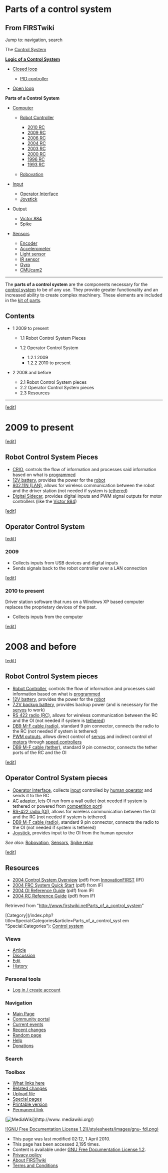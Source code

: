 # Parts of a control system

## From FIRSTwiki

Jump to: navigation, search

The [Control System](control-system)

**[Logic of a Control System](Logic_of_a_control_system "Logic of a control system")**

- [Closed loop](closed-loop)

  - [PID controller](PID_controller "PID controller")

- [Open loop](open-loop)

****Parts of a Control System****

- [Computer](Computer "Computer")

  - [Robot Controller](robot-controller)

    - [2010 RC](Robot_Controller_%282010%29 "Robot Controller \(2010\)")
    - [2009 RC](Robot_Controller_%282009%29 "Robot Controller \(2009\)")
    - [2006 RC](Robot_Controller_%282006%29 "Robot Controller \(2006\)")
    - [2004 RC](Robot_Controller_%282004%29 "Robot Controller \(2004\)")
    - [2003 RC](Robot_Controller_%282003%29 "Robot Controller \(2003\)")
    - [2000 RC](Robot_Controller_%282000%29 "Robot Controller \(2000\)")
    - [1996 RC](/index.php?title=Robot_Controller_%281996%29&action=edit "Robot Controller \(1996\)")
    - [1993 RC](/index.php?title=Robot_Controller_%281993%29&action=edit "Robot Controller \(1993\)")

  - [Robovation](robovation)

- [Input](input)

  - [Operator Interface](operator-interface)
  - [Joystick](joystick)

- [Output](output)

  - [Victor 884](victor-884)
  - [Spike](spike-relay)

- [Sensors](sensor)

  - [Encoder](encoder)
  - [Accelerometer](accelerometer)
  - [Light sensor](/index.php?title=Light_sensor&action=edit "Light sensor")
  - [IR sensor](tsop34840)
  - [Gyro](gyro)
  - [CMUcam2](CMUcam2 "CMUcam2")

--------------------------------------------------------------------------------

The **parts of a control system** are the components necessary for the [control system](control-system) to be of any use. They provide greater functionality and an increased ability to create complex machinery. These elements are included in the [kit of parts](kit-of-parts).

## Contents

- 1 2009 to present

  - 1.1 Robot Control System Pieces
  - 1.2 Operator Control System

    - 1.2.1 2009
    - 1.2.2 2010 to present

- 2 2008 and before

  - 2.1 Robot Control System pieces
  - 2.2 Operator Control System pieces
  - 2.3 Resources

--------------------------------------------------------------------------------

[[edit](/index.php?title=Parts_of_a_control_system&action=edit&section=1 "Edit
section: 2009 to present")]

# 2009 to present

[[edit](/index.php?title=Parts_of_a_control_system&action=edit&section=2 "Edit
section: Robot Control System Pieces")]

## Robot Control System Pieces

- [CRIO](robot-controller), controls the flow of information and processes said information based on what is [programmed](programming)
- [12V battery](12V_battery "12V battery"), provides the power for the [robot](robot)
- [802.11N (LAN)](/index.php?title=802.11N_%28LAN%29&action=edit "802.11N \(LAN\)"), allows for wireless communication between the robot and the driver station (not needed if system is [tethered](Tether "Tether"))
- [Digital Sidecar](/index.php?title=Digital_Sidecar&action=edit "Digital Sidecar"), provides digital inputs and PWM signal outputs for motor controllers (like the [Victor 884](victor-884))

[[edit](/index.php?title=Parts_of_a_control_system&action=edit&section=3 "Edit
section: Operator Control System")]

## Operator Control System

[[edit](/index.php?title=Parts_of_a_control_system&action=edit&section=4 "Edit
section: 2009")]

### 2009

- Collects inputs from USB devices and digital inputs
- Sends signals back to the robot controller over a LAN connection

[[edit](/index.php?title=Parts_of_a_control_system&action=edit&section=5 "Edit
section: 2010 to present")]

### 2010 to present

Driver station software that runs on a Windows XP based computer replaces the proprietary devices of the past.

- Collects inputs from the computer

[[edit](/index.php?title=Parts_of_a_control_system&action=edit&section=6 "Edit
section: 2008 and before")]

# 2008 and before

[[edit](/index.php?title=Parts_of_a_control_system&action=edit&section=7 "Edit
section: Robot Control System pieces")]

## Robot Control System pieces

- [Robot Controller](robot-controller), controls the flow of information and processes said information based on what is [programmed](programming)
- [12V battery](12V_battery "12V battery"), provides the power for the [robot](robot)
- [7.2V backup battery](7.2V_backup_battery "7.2V backup battery"), provides backup power (and is necessary for the [servos](/index.php?title=Servos&action=edit "Servos") to work)
- [RS 422 radio (RC)](/index.php?title=RS_422_radio_%28RC%29&action=edit "RS 422 radio \(RC\)"), allows for wireless communication between the RC and the OI (not needed if system is [tethered](Tether "Tether"))
- [DB9 M-F cable (radio)](/index.php?title=DB9_M-F_cable_%28radio%29&action=edit "DB9 M-F cable \(radio\)"), standard 9 pin connector, connects the radio to the RC (not needed if system is tethered)
- [PWM outputs](/index.php?title=PWM_outputs&action=edit "PWM outputs"), allows direct control of [servos](/index.php?title=Servos&action=edit "Servos") and indirect control of [motors](motors) through [speed controllers](victor-884)
- [DB9 M-F cable (tether)](/index.php?title=DB9_M-F_cable_%28tether%29&action=edit "DB9 M-F cable \(tether\)"), standard 9 pin connector, connects the tether ports of the RC and the OI

[[edit](/index.php?title=Parts_of_a_control_system&action=edit&section=8 "Edit
section: Operator Control System pieces")]

## Operator Control System pieces

- [Operator Interface](operator-interface), collects [input](input) controlled by [human operator](/index.php?title=Human_operator&action=edit "Human operator") and sends it to the RC
- [AC adapter](/index.php?title=AC_adapter&action=edit "AC adapter"), lets OI run from a wall outlet (not needed if system is tethered or powered from [competition port](Competition_port "Competition port"))
- [RS-422 radio (OI)](/index.php?title=RS-422_radio_%28OI%29&action=edit "RS-422 radio \(OI\)"), allows for wireless communication between the OI and the RC (not needed if system is tethered)
- [DB9 M-F cable (radio)](/index.php?title=DB9_M-F_cable_%28radio%29&action=edit "DB9 M-F cable \(radio\)"), standard 9 pin connector, connects the radio to the OI (not needed if system is tethered)
- [Joystick](joystick), provides <analog> input to the OI from the human operator

_See also:_ [Robovation](robovation), [Sensors](sensor), [Spike relay](Spike_relay "Spike relay")

[[edit](/index.php?title=Parts_of_a_control_system&action=edit&section=9 "Edit
section: Resources")]

## Resources

- [2004 Control System Overview](http://innovationfirst.com/FIRSTRobotics/pdfs/Control_System_Overview_2004-01-07.pdf "http://innovationfirst.com/FIRSTRobotics/pdfs/Control_System_Overview_2004-01-07.pdf") (pdf) from [InnovationFIRST](InnovationFIRST "InnovationFIRST") (IFI)
- [2004 FRC System Quick Start](http://innovationfirst.com/FIRSTRobotics/pdfs/FRC_System_Quick_Start_2004-1-14.pdf "http://innovationfirst.com/FIRSTRobotics/pdfs/FRC_System_Quick_Start_2004-1-14.pdf") (pdf) from IFI
- [2004 OI Reference Guide](http://innovationfirst.com/FIRSTRobotics/pdfs/FR-2004-OI_Ref_Guide_2004-2-17.pdf "http://innovationfirst.com/FIRSTRobotics/pdfs/FR-2004-OI_Ref_Guide_2004-2-17.pdf") (pdf) from IFI
- [2004 RC Reference Guide](http://innovationfirst.com/FIRSTRobotics/pdfs/FR-2004-RC_Ref_Guide_2004-Feb-19.pdf "http://innovationfirst.com/FIRSTRobotics/pdfs/FR-2004-RC_Ref_Guide_2004-Feb-19.pdf") (pdf) from IFI

Retrieved from "<http://www.firstwiki.netParts_of_a_control_system>"

[Category](/index.php?title=Special:Categories&article=Parts_of_a_control_syst
em "Special:Categories"): [Control system](Category:Control_system "Category:Control system")

### Views

- [Article](Parts_of_a_control_system)
- [Discussion](Talk:Parts_of_a_control_system)
- [Edit](/index.php?title=Parts_of_a_control_system&action=edit)
- [History](/index.php?title=Parts_of_a_control_system&action=history)

### Personal tools

- [Log in / create account](/index.php?title=Special:Userlogin&returnto=Parts_of_a_control_system)

[](Main_Page "Main Page")

### Navigation

- [Main Page](Main_Page)
- [Community portal](FIRSTwiki:Community_portal)
- [Current events](Current_events)
- [Recent changes](Special:Recentchanges)
- [Random page](Special:Random)
- [Help](FIRSTwiki:Help)
- [Donations](FIRSTwiki:Site_support)

### Search

### Toolbox

- [What links here](Special:Whatlinkshere/Parts_of_a_control_system)
- [Related changes](Special:Recentchangeslinked/Parts_of_a_control_system)
- [Upload file](Special:Upload)
- [Special pages](Special:Specialpages)
- [Printable version](/index.php?title=Parts_of_a_control_system&printable=yes)
- [Permanent link](/index.php?title=Parts_of_a_control_system&oldid=76197)

[![MediaWiki](/skins/common/images/poweredby_mediawiki_88x31.png)](http://www.
mediawiki.org/)

[![GNU Free Documentation License 1.2](/stylesheets/images/gnu-
fdl.png)](http://www.gnu.org/copyleft/fdl.html)

- This page was last modified 02:12, 1 April 2010.
- This page has been accessed 2,195 times.
- Content is available under [GNU Free Documentation License 1.2](http://www.gnu.org/copyleft/fdl.html "http://www.gnu.org/copyleft/fdl.html").
- [Privacy policy](FIRSTwiki:Privacy_policy "FIRSTwiki:Privacy policy")
- [About FIRSTwiki](FIRSTwiki:About "FIRSTwiki:About")
- [Terms and Conditions](FIRSTwiki:Terms_and_conditions "FIRSTwiki:Terms and conditions")
